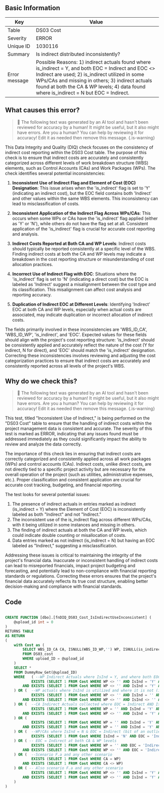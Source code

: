 ## Basic Information
| Key         | Value          |
|-------------|----------------|
| Table       | DS03 Cost |
| Severity    | ERROR |
| Unique ID   | 1030116   |
| Summary     | Is indirect distributed inconsistently? |
| Error message | Possible Reasons: 1) indirect actuals found where is_indirect = Y, and both EOC = Indirect and EOC <> Indirect are used; 2) is_indirect utilized in some WPs/CAs and missing in others; 3) indirect actuals found at both the CA & WP levels; 4) data found where is_indirect = N but EOC = Indirect. |

## What causes this error?

> :robot: The following text was generated by an AI tool and hasn't been reviewed for accuracy by a human! It might be useful, but it also might have errors. Are you a human? You can help by reviewing it for accuracy! Edit it as needed then remove this message.
{.is-warning}

This Data Integrity and Quality (DIQ) check focuses on the consistency of indirect cost reporting within the DS03 Cost table. The purpose of this check is to ensure that indirect costs are accurately and consistently categorized across different levels of work breakdown structure (WBS) elements, such as Control Accounts (CAs) and Work Packages (WPs). The check identifies several potential inconsistencies:

1. **Inconsistent Use of Indirect Flag and Element of Cost (EOC) Designation**: This issue arises when the 'is_indirect' flag is set to 'Y' (indicating an indirect cost), but the EOC field contains both 'Indirect' and other values within the same WBS elements. This inconsistency can lead to misclassification of costs.

2. **Inconsistent Application of the Indirect Flag Across WPs/CAs**: This occurs when some WPs or CAs have the 'is_indirect' flag applied (either as 'Y' or 'N'), while others do not have the flag set at all. Consistent application of the 'is_indirect' flag is crucial for accurate cost reporting and analysis.

3. **Indirect Costs Reported at Both CA and WP Levels**: Indirect costs should typically be reported consistently at a specific level of the WBS. Finding indirect costs at both the CA and WP levels may indicate a breakdown in the cost reporting structure or misunderstanding of cost allocation practices.

4. **Incorrect Use of Indirect Flag with EOC**: Situations where the 'is_indirect' flag is set to 'N' (indicating a direct cost) but the EOC is labeled as 'Indirect' suggest a misalignment between the cost type and its classification. This misalignment can affect cost analysis and reporting accuracy.

5. **Duplication of Indirect EOC at Different Levels**: Identifying 'Indirect' EOC at both CA and WP levels, especially when actual costs are associated, may indicate duplication or incorrect allocation of indirect costs.

The fields primarily involved in these inconsistencies are 'WBS_ID_CA', 'WBS_ID_WP', 'is_indirect', and 'EOC'. Expected values for these fields should align with the project's cost reporting structure: 'is_indirect' should be consistently applied and accurately reflect the nature of the cost (Y for indirect, N for direct), and 'EOC' should match the 'is_indirect' designation. Correcting these inconsistencies involves reviewing and adjusting the cost categorization practices to ensure that indirect costs are accurately and consistently reported across all levels of the project's WBS.
## Why do we check this?

> :robot: The following text was generated by an AI tool and hasn't been reviewed for accuracy by a human! It might be useful, but it also might have errors. Are you a human? You can help by reviewing it for accuracy! Edit it as needed then remove this message.
{.is-warning}

This test, titled "Inconsistent Use of Indirect," is being performed on the "DS03 Cost" table to ensure that the handling of indirect costs within the project management data is consistent and accurate. The severity of this test is marked as ERROR, indicating that any issues found must be addressed immediately as they could significantly impact the ability to review and analyze the data correctly.

The importance of this check lies in ensuring that indirect costs are correctly categorized and consistently applied across all work packages (WPs) and control accounts (CAs). Indirect costs, unlike direct costs, are not directly tied to a specific project activity but are necessary for the overall operation of the project (such as utilities, administrative expenses, etc.). Proper classification and consistent application are crucial for accurate cost tracking, budgeting, and financial reporting.

The test looks for several potential issues:
1. The presence of indirect actuals in entries marked as indirect (is_indirect = Y) where the Element of Cost (EOC) is inconsistently labeled as both "Indirect" and not "Indirect."
2. The inconsistent use of the is_indirect flag across different WPs/CAs, with it being utilized in some instances and missing in others.
3. The finding of indirect actuals at both the CA and WP levels, which could indicate double counting or misallocation of costs.
4. Data entries marked as not indirect (is_indirect = N) but having an EOC labeled as "Indirect," suggesting a misclassification.

Addressing these issues is critical to maintaining the integrity of the project's financial data. Inaccurate or inconsistent handling of indirect costs can lead to misreported financials, impact project budgeting and forecasting, and potentially lead to non-compliance with financial reporting standards or regulations. Correcting these errors ensures that the project's financial data accurately reflects its true cost structure, enabling better decision-making and compliance with financial standards.
## Code

```sql

CREATE FUNCTION [dbo].[fnDIQ_DS03_Cost_IsIndirectUseInconsistent] (
	@upload_id int = 0
)
RETURNS TABLE
AS RETURN
(
	with Cost as (
		SELECT WBS_ID_CA CA, ISNULL(WBS_ID_WP,'') WP, ISNULL(is_indirect,'') IsInd, EOC, CASE WHEN ACWPi_Dollars > 0 OR ACWPi_hours > 0 OR ACWPi_FTEs > 0 THEN 1 ELSE 0 END HasA
		FROM DS03_cost
		WHERE upload_ID = @upload_id
	)
	SELECT *
	FROM DummyRow_Get(@upload_ID)
	WHERE  	( --WP Indirect Actuals where IsInd = Y, and where both EOC = Indirect and EOC <> Indirect are used.
			EXISTS (SELECT 1 FROM Cost WHERE WP <> '' AND IsInd = 'Y' AND EOC = 'Indirect' AND HasA = 1) 
		AND EXISTS (SELECT 1 FROM Cost WHERE WP <> '' AND IsInd = 'Y' AND EOC <> 'Indirect' AND HasA = 1)
	) OR (	--WP actuals where IsInd is utilized and where it is not (i.e. if it is used, it must be used everywhere, and vice versa)
			EXISTS (SELECT 1 FROM Cost WHERE WP <> '' AND IsInd = '' AND HasA = 1) 
		AND EXISTS (SELECT 1 FROM Cost WHERE WP <> '' AND IsInd <> '' AND HasA = 1) 
	) OR ( 	--CA Indirect Actuals collected where EOC = Indirect AND IsInd = Y, while WP Indirect Actuals collected where EOC <> Indirect AND IsInd = Y
			EXISTS (SELECT 1 FROM Cost WHERE WP = '' AND IsInd = 'Y' AND EOC = 'Indirect' AND HasA = 1)
		AND EXISTS (SELECT 1 FROM Cost WHERE WP <> '' AND IsInd = 'Y' AND EOC <> 'Indirect' AND HasA = 1)
	) OR (
			EXISTS (SELECT 1 FROM Cost WHERE WP = '' AND IsInd = 'Y' AND EOC = 'Indirect' AND HasA = 1)
		AND EXISTS (SELECT 1 FROM Cost WHERE WP = '' AND IsInd = 'Y' AND EOC = 'Indirect' AND HasA = 0)
	) OR (	--WP/CAs where IsInd = N & EOC = Indirect (bit of an outlier, but still needed for quality)
			EXISTS (SELECT 1 FROM Cost WHERE IsInd = 'N' AND EOC = 'Indirect')
	) OR ( -- EOC = Indirect at both CA & WP levels
			EXISTS (SELECT 1 FROM Cost WHERE WP = '' AND EOC = 'Indirect' AND HasA = 1)
		AND EXISTS (SELECT 1 FROM Cost WHERE WP <> '' AND EOC = 'Indirect' AND HasA = 1)
	) OR (	--Scenario F.a and any other scenario
			EXISTS (SELECT 1 FROM Cost WHERE CA = WP)
		AND EXISTS (SELECT 1 FROM Cost WHERE CA <> WP)
	) OR ( -- Also scenario F.a and any other scenario
			EXISTS (SELECT 1 FROM Cost WHERE WP <> '' AND IsInd = 'Y' AND EOC = 'Indirect' AND HasA = 1)
		AND EXISTS (SELECT 1 FROM Cost WHERE WP <> '' AND IsInd = 'Y' AND EOC <> 'Indirect' AND HasA = 1)
	)
)
```
